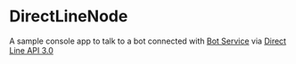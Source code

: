 # DirectLineNode
A sample console app to talk to a bot connected with [Bot Service](https://docs.microsoft.com/en-us/azure/bot-service/?view=azure-bot-service-3.0) via [Direct Line API 3.0](https://docs.microsoft.com/en-us/azure/bot-service/rest-api/bot-framework-rest-direct-line-3-0-concepts?view=azure-bot-service-3.0)